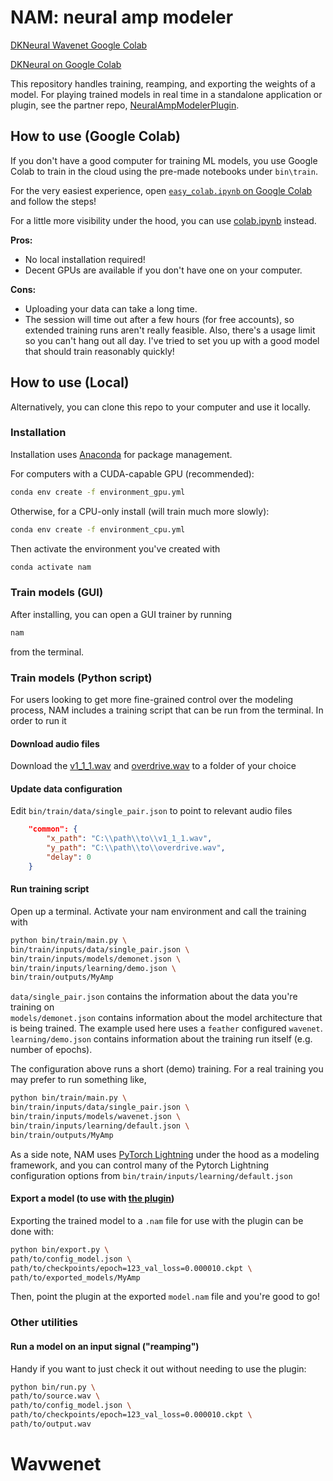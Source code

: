 # NAM: neural amp modeler

[DKNeural Wavenet Google Colab](https://colab.research.google.com/github/DKNeural/Wavenet/blob/93631b9971688fbeaf7f9eef7902d50d80e66ab0/bin/train/DKNeural_colab.ipynb)

[DKNeural on Google Colab](https://colab.research.google.com/github/DKNeural/Wavenet/blob/93631b9971688fbeaf7f9eef7902d50d80e66ab0/bin/train/DKNeural_colab.ipynb)

This repository handles training, reamping, and exporting the weights of a model.
For playing trained models in real time in a standalone application or plugin, see the partner repo,
[NeuralAmpModelerPlugin](https://github.com/sdatkinson/NeuralAmpModelerPlugin).

## How to use (Google Colab)

If you don't have a good computer for training ML models, you use Google Colab to train
in the cloud using the pre-made notebooks under `bin\train`.

For the very easiest experience, open 
[`easy_colab.ipynb` on Google Colab](https://colab.research.google.com/github/sdatkinson/neural-amp-modeler/blob/b1aa204/bin/train/easy_colab.ipynb) 
and follow the steps!

For a little more visibility under the hood, you can use [colab.ipynb](https://colab.research.google.com/github/sdatkinson/neural-amp-modeler/blob/main/bin/train/colab.ipynb) instead.

**Pros:**

- No local installation required!
- Decent GPUs are available if you don't have one on your computer.

**Cons:**

- Uploading your data can take a long time.
- The session will time out after a few hours (for free accounts), so extended
  training runs aren't really feasible. Also, there's a usage limit so you can't hang
  out all day. I've tried to set you up with a good model that should train reasonably
  quickly!

## How to use (Local)

Alternatively, you can clone this repo to your computer and use it locally.

### Installation

Installation uses [Anaconda](https://www.anaconda.com/) for package management.

For computers with a CUDA-capable GPU (recommended):

```bash
conda env create -f environment_gpu.yml
```

Otherwise, for a CPU-only install (will train much more slowly):

```bash
conda env create -f environment_cpu.yml
```

Then activate the environment you've created with

```bash
conda activate nam
```

### Train models (GUI)
After installing, you can open a GUI trainer by running

```bash
nam
```

from the terminal.

### Train models (Python script)
For users looking to get more fine-grained control over the modeling process, 
NAM includes a training script that can be run from the terminal. In order to run it
#### Download audio files
Download the [v1_1_1.wav](https://drive.google.com/file/d/1v2xFXeQ9W2Ks05XrqsMCs2viQcKPAwBk/view?usp=share_link) and [overdrive.wav](https://drive.google.com/file/d/14w2utgL16NozmESzAJO_I0_VCt-5Wgpv/view?usp=share_link) to a folder of your choice 

#### Update data configuration 
Edit `bin/train/data/single_pair.json` to point to relevant audio files 
```json
    "common": {
        "x_path": "C:\\path\\to\\v1_1_1.wav",
        "y_path": "C:\\path\\to\\overdrive.wav",
        "delay": 0
    }
```

#### Run training script
Open up a terminal. Activate your nam environment and call the training with
```bash
python bin/train/main.py \
bin/train/inputs/data/single_pair.json \
bin/train/inputs/models/demonet.json \
bin/train/inputs/learning/demo.json \
bin/train/outputs/MyAmp
```

`data/single_pair.json` contains the information about the data you're training
on   
`models/demonet.json` contains information about the model architecture that
is being trained. The example used here uses a `feather` configured `wavenet`.  
`learning/demo.json` contains information about the training run itself (e.g. number of epochs).

The configuration above runs a short (demo) training. For a real training you may prefer to run something like,

```bash
python bin/train/main.py \
bin/train/inputs/data/single_pair.json \
bin/train/inputs/models/wavenet.json \
bin/train/inputs/learning/default.json \
bin/train/outputs/MyAmp
```

As a side note, NAM uses [PyTorch Lightning](https://lightning.ai/pages/open-source/) 
under the hood as a modeling framework, and you can control many of the Pytorch Lightning configuration options from `bin/train/inputs/learning/default.json`

#### Export a model (to use with [the plugin](https://github.com/sdatkinson/NeuralAmpModelerPlugin))
Exporting the trained model to a `.nam` file for use with the plugin can be done
with:

```bash
python bin/export.py \
path/to/config_model.json \
path/to/checkpoints/epoch=123_val_loss=0.000010.ckpt \
path/to/exported_models/MyAmp
```

Then, point the plugin at the exported `model.nam` file and you're good to go!

### Other utilities

#### Run a model on an input signal ("reamping")

Handy if you want to just check it out without needing to use the plugin:

```bash
python bin/run.py \
path/to/source.wav \
path/to/config_model.json \
path/to/checkpoints/epoch=123_val_loss=0.000010.ckpt \
path/to/output.wav
```
# Wavwenet
